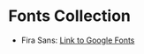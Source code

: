 # Fonts Collection

* Fira Sans: [Link to Google Fonts](https://fonts.google.com/specimen/Fira+Sans)
